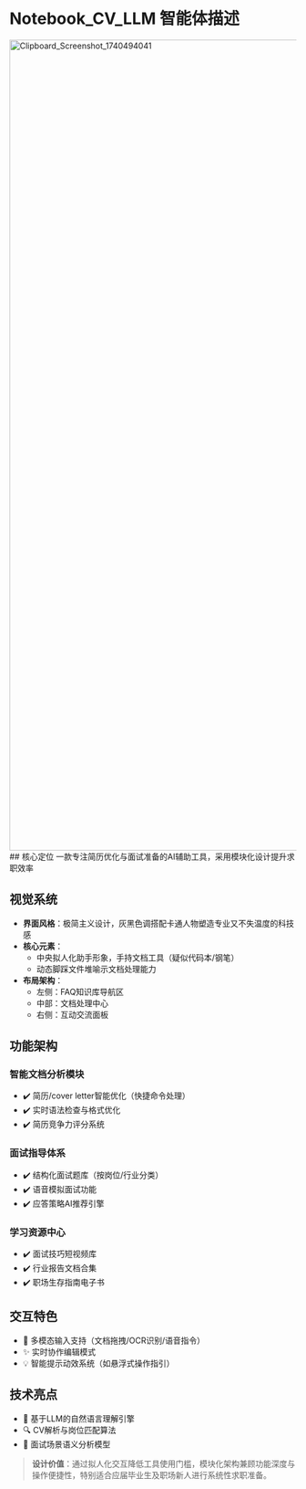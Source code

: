 # Notebook_CV_LLM 智能体描述
<img width="1421" alt="Clipboard_Screenshot_1740494041" src="https://github.com/user-attachments/assets/48bd43be-1356-4910-9290-e316e621f9b3" />
## 核心定位
一款专注简历优化与面试准备的AI辅助工具，采用模块化设计提升求职效率

## 视觉系统
- ​**界面风格**：极简主义设计，灰黑色调搭配卡通人物塑造专业又不失温度的科技感
- ​**核心元素**：
  - 中央拟人化助手形象，手持文档工具（疑似代码本/钢笔）
  - 动态脚踩文件堆喻示文档处理能力
- ​**布局架构**：
  - 左侧：FAQ知识库导航区
  - 中部：文档处理中心
  - 右侧：互动交流面板

## 功能架构

### 智能文档分析模块
- ✔️ 简历/cover letter智能优化（快捷命令处理）
- ✔️ 实时语法检查与格式优化
- ✔️ 简历竞争力评分系统

### 面试指导体系
- ✔️ 结构化面试题库（按岗位/行业分类）
- ✔️ 语音模拟面试功能
- ✔️ 应答策略AI推荐引擎

### 学习资源中心
- ✔️ 面试技巧短视频库
- ✔️ 行业报告文档合集
- ✔️ 职场生存指南电子书

## 交互特色
- 🔄 多模态输入支持（文档拖拽/OCR识别/语音指令）
- ✨ 实时协作编辑模式
- 💡 智能提示动效系统（如悬浮式操作指引）

## 技术亮点
- 🧠 基于LLM的自然语言理解引擎
- 🔍 CV解析与岗位匹配算法
- 🎤 面试场景语义分析模型
> ​**设计价值**：通过拟人化交互降低工具使用门槛，模块化架构兼顾功能深度与操作便捷性，特别适合应届毕业生及职场新人进行系统性求职准备。

